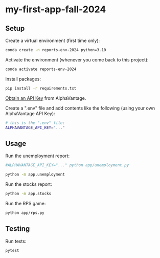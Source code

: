 # my-first-app-fall-2024

## Setup

Create a virtual environment (first time only):

```sh
conda create -n reports-env-2024 python=3.10
```

Activate the environment (whenever you come back to this project):

```sh
conda activate reports-env-2024
```

Install packages:

```sh
pip install -r requirements.txt
```

[Obtain an API Key](https://www.alphavantage.co/support/#api-key) from AlphaVantage.

Create a ".env" file and add contents like the following (using your own AlphaVantage API Key):

```sh
# this is the ".env" file:
ALPHAVANTAGE_API_KEY="..."
```

## Usage

Run the unemployment report:

```sh
#ALPHAVANTAGE_API_KEY="..." python app/unemployment.py

python -m app.unemployment
```

Run the stocks report:

```sh
python -m app.stocks
```


Run the RPS game:

```sh
python app/rps.py
```

## Testing

Run tests:

```sh
pytest
```